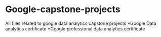 # Google-capstone-projects
All files related to google data analytics capstone projects 
*Google Data analytics certificate
*Google professional data analytics certificate
